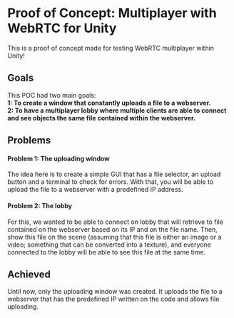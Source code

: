 # Proof of Concept: Multiplayer with WebRTC for Unity
This is a proof of concept made for testing WebRTC multiplayer within Unity! <br>

<h2> Goals </h2>
<p>
	This POC had two main goals: <br>
	<b> 1: To create a window that constantly uploads a file to a webserver. </b> <br>
	<b> 2: To have a multiplayer lobby where multiple clients are able to connect and see objects the same file contained within the webserver. </b> <br>
</p>

<h2> Problems </h2>
<h4> <p> Problem 1: The uploading window </p> </h4>
<p>
	The idea here is to create a simple GUI that has a file selector, an upload button and a terminal to check for errors. With that,
  you will be able to upload the file to a webserver with a predefined IP address.
</p>
<h4> <p> Problem 2: The lobby </p> </h4>
<p>
	For this, we wanted to be able to connect on lobby that will retrieve to file contained on the webserver based on its IP and on
  the file name. Then, show this file on the scene (assuming that this file is either an image or a video; something that can be
  converted into a texture), and everyone connected to the lobby will be able to see this file at the same time.
</p>

<h2> Achieved </h2>
<p>
  Until now, only the uploading window was created. It uploads the file to a webserver that has the predefined IP written on the
  code and allows file uploading.
</p>
